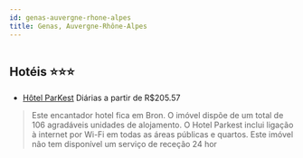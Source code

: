 ```yaml
---
id: genas-auvergne-rhone-alpes
title: Genas, Auvergne-Rhône-Alpes
---
```


<center><img src="https://assets.cosmos-data.com/1/04390e9e77430316f0b863d89f47a3cf/493934.jpg" alt="" /></center>


## Hotéis ⭐️⭐️⭐️

-    [Hôtel ParKest](https://www.hurb.com/aud/https://www.hurb.com/hoteis/genas/hotel-parkest-JNP-JP540816?cmp=18055) Diárias a partir de R$205.57
   > Este encantador hotel fica em Bron. O imóvel dispõe de um total de 106 agradáveis unidades de alojamento. O Hotel Parkest inclui ligação à internet por Wi-Fi em todas as áreas públicas e quartos. Este imóvel não tem disponível um serviço de receção 24 hor
